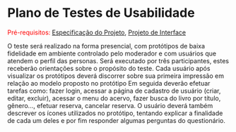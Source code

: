 # Plano de Testes de Usabilidade

<span style="color:red">Pré-requisitos: <a href="2-Especificação do Projeto.md"> Especificação do Projeto</a></span>, <a href="3-Projeto de Interface.md"> Projeto de Interface</a>

O teste será realizado na forma presencial, com protótipos de baixa fidelidade em ambiente controlado pelo moderador e com usuários que atendem o perfil das personas. Será executado por três participantes, estes receberão orientações sobre o propósito do teste. Cada usuário após visualizar os protótipos deverá discorrer sobre sua primeira impressão em relação ao modelo proposto no protótipo Em seguida deverão efetuar tarefas como: fazer login, acessar a página de cadastro de usuário (criar, editar, excluir), acessar o menu do acervo, fazer busca do livro por título, gênero..., efetuar reserva, cancelar reserva. O usuário deverá também descrever os ícones utilizados no protótipo, tentando explicar a finalidade de cada um deles e por fim responder algumas perguntas do questionário.
